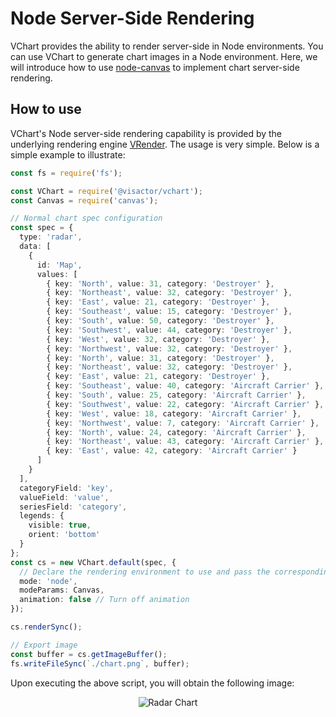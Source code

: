 # Node Server-Side Rendering

VChart provides the ability to render server-side in Node environments. You can use VChart to generate chart images in a Node environment. Here, we will introduce how to use [node-canvas](https://github.com/Automattic/node-canvas) to implement chart server-side rendering.

## How to use

VChart's Node server-side rendering capability is provided by the underlying rendering engine [VRender](https://github.com/VisActor/VRender). The usage is very simple. Below is a simple example to illustrate:

```ts
const fs = require('fs');

const VChart = require('@visactor/vchart');
const Canvas = require('canvas');

// Normal chart spec configuration
const spec = {
  type: 'radar',
  data: [
    {
      id: 'Map',
      values: [
        { key: 'North', value: 31, category: 'Destroyer' },
        { key: 'Northeast', value: 32, category: 'Destroyer' },
        { key: 'East', value: 21, category: 'Destroyer' },
        { key: 'Southeast', value: 15, category: 'Destroyer' },
        { key: 'South', value: 50, category: 'Destroyer' },
        { key: 'Southwest', value: 44, category: 'Destroyer' },
        { key: 'West', value: 32, category: 'Destroyer' },
        { key: 'Northwest', value: 32, category: 'Destroyer' },
        { key: 'North', value: 31, category: 'Destroyer' },
        { key: 'Northeast', value: 32, category: 'Destroyer' },
        { key: 'East', value: 21, category: 'Destroyer' },
        { key: 'Southeast', value: 40, category: 'Aircraft Carrier' },
        { key: 'South', value: 25, category: 'Aircraft Carrier' },
        { key: 'Southwest', value: 22, category: 'Aircraft Carrier' },
        { key: 'West', value: 18, category: 'Aircraft Carrier' },
        { key: 'Northwest', value: 7, category: 'Aircraft Carrier' },
        { key: 'North', value: 24, category: 'Aircraft Carrier' },
        { key: 'Northeast', value: 43, category: 'Aircraft Carrier' },
        { key: 'East', value: 42, category: 'Aircraft Carrier' }
      ]
    }
  ],
  categoryField: 'key',
  valueField: 'value',
  seriesField: 'category',
  legends: {
    visible: true,
    orient: 'bottom'
  }
};
const cs = new VChart.default(spec, {
  // Declare the rendering environment to use and pass the corresponding rendering environment parameters
  mode: 'node',
  modeParams: Canvas,
  animation: false // Turn off animation
});

cs.renderSync();

// Export image
const buffer = cs.getImageBuffer();
fs.writeFileSync(`./chart.png`, buffer);
```

Upon executing the above script, you will obtain the following image:

<div style="text-align: center;">
  <img src="https://tosv.byted.org/obj/bit-cloud/0a2e223bdcd7410c08f6a6a24.png" alt="Radar Chart">
</div>